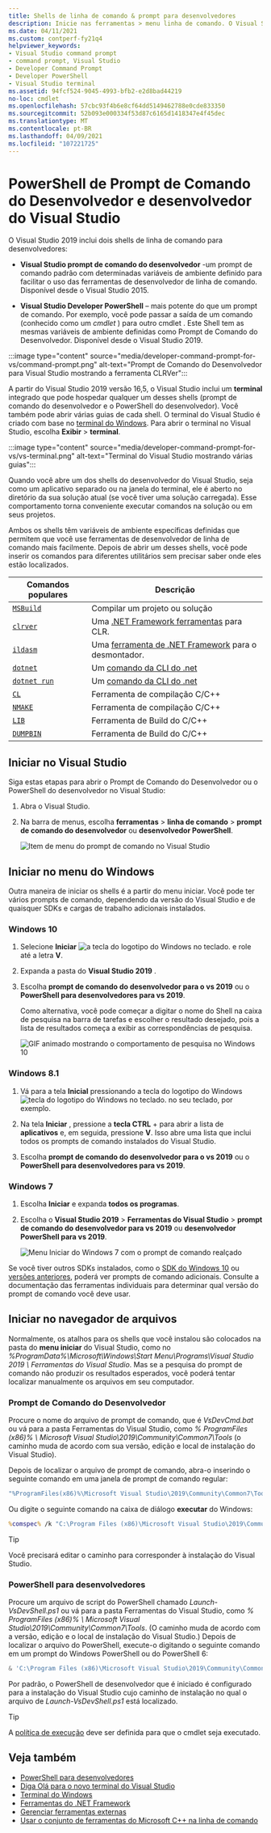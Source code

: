 ```yaml
---
title: Shells de linha de comando & prompt para desenvolvedores
description: Inicie nas ferramentas > menu linha de comando. O Visual Studio Prompt de Comando do Desenvolvedor, o PowerShell do desenvolvedor e o terminal permitem que você use as ferramentas do .NET e do C++ com mais facilidade.
ms.date: 04/11/2021
ms.custom: contperf-fy21q4
helpviewer_keywords:
- Visual Studio command prompt
- command prompt, Visual Studio
- Developer Command Prompt
- Developer PowerShell
- Visual Studio terminal
ms.assetid: 94fcf524-9045-4993-bfb2-e2d8bad44219
no-loc: cmdlet
ms.openlocfilehash: 57cbc93f4b6e8cf64dd5149462788e0cde833350
ms.sourcegitcommit: 52b093e000334f53d87c6165d1418347e4f45dec
ms.translationtype: MT
ms.contentlocale: pt-BR
ms.lasthandoff: 04/09/2021
ms.locfileid: "107221725"
---
```

# <a name="visual-studio-developer-command-prompt-and-developer-powershell"></a>PowerShell de Prompt de Comando do Desenvolvedor e desenvolvedor do Visual Studio

O Visual Studio 2019 inclui dois shells de linha de comando para desenvolvedores:

- **Visual Studio prompt de comando do desenvolvedor** -um prompt de comando padrão com determinadas variáveis de ambiente definido para facilitar o uso das ferramentas de desenvolvedor de linha de comando. Disponível desde o Visual Studio 2015.

- **Visual Studio Developer PowerShell** – mais potente do que um prompt de comando. Por exemplo, você pode passar a saída de um comando (conhecido como um *cmdlet* ) para outro cmdlet . Este Shell tem as mesmas variáveis de ambiente definidas como Prompt de Comando do Desenvolvedor. Disponível desde o Visual Studio 2019.


:::image type="content" source="media/developer-command-prompt-for-vs/command-prompt.png" alt-text="Prompt de Comando do Desenvolvedor para Visual Studio mostrando a ferramenta CLRVer":::

A partir do Visual Studio 2019 versão 16,5, o Visual Studio inclui um **terminal** integrado que pode hospedar qualquer um desses shells (prompt de comando do desenvolvedor e o PowerShell do desenvolvedor). Você também pode abrir várias guias de cada shell. O terminal do Visual Studio é criado com base no [terminal do Windows](/windows/terminal/). Para abrir o terminal no Visual Studio, escolha **Exibir**  >  **terminal**.

:::image type="content" source="media/developer-command-prompt-for-vs/vs-terminal.png" alt-text="Terminal do Visual Studio mostrando várias guias":::

Quando você abre um dos shells do desenvolvedor do Visual Studio, seja como um aplicativo separado ou na janela do terminal, ele é aberto no diretório da sua solução atual (se você tiver uma solução carregada). Esse comportamento torna conveniente executar comandos na solução ou em seus projetos.

Ambos os shells têm variáveis de ambiente específicas definidas que permitem que você use ferramentas de desenvolvedor de linha de comando mais facilmente. Depois de abrir um desses shells, você pode inserir os comandos para diferentes utilitários sem precisar saber onde eles estão localizados. 

|Comandos populares|Descrição|
|--|--|
|[`MSBuild`](../../msbuild/msbuild-command-line-reference.md)|Compilar um projeto ou solução|
|[`clrver`](/dotnet/framework/tools/clrver-exe-clr-version-tool)| Uma [.NET Framework ferramentas](/dotnet/framework/tools/index) para CLR.|
|[`ildasm`](/dotnet/framework/tools/ildasm-exe-il-disassembler)|Uma [ferramenta de .NET Framework](/dotnet/framework/tools/index) para o desmontador.|
|[`dotnet`](/dotnet/core/tools/dotnet)|Um [comando da CLI do .net](/dotnet/core/tools/index)|
|[`dotnet run`](/dotnet/core/tools/dotnet-run)|Um [comando da CLI do .net](/dotnet/core/tools/index)|
|[`CL`](/cpp/build/reference/compiler-command-line-syntax)|Ferramenta de compilação C/C++|
|[`NMAKE`](/cpp/build/reference/running-nmake)|Ferramenta de compilação C/C++|
|[`LIB`](/cpp/build/reference/lib-reference)| Ferramenta de Build do C/C++|
|[`DUMPBIN`](/cpp/build/reference/dumpbin-reference)| Ferramenta de Build do C/C++|


## <a name="start-in-visual-studio"></a>Iniciar no Visual Studio

Siga estas etapas para abrir o Prompt de Comando do Desenvolvedor ou o PowerShell do desenvolvedor no Visual Studio:

1. Abra o Visual Studio.

1. Na barra de menus, escolha **ferramentas**  >  **linha de comando**  >  **prompt de comando do desenvolvedor** ou **desenvolvedor PowerShell**.

   ![Item de menu do prompt de comando no Visual Studio](./media/developer-command-prompt-for-vs/vs-menu.png)

## <a name="start-from-windows-menu"></a>Iniciar no menu do Windows

Outra maneira de iniciar os shells é a partir do menu iniciar. Você pode ter vários prompts de comando, dependendo da versão do Visual Studio e de quaisquer SDKs e cargas de trabalho adicionais instalados. 

### <a name="windows-10"></a>Windows 10

1. Selecione **Iniciar** ![ a tecla do logotipo do Windows no teclado.](./media/developer-command-prompt-for-vs/windows-logo-key-graphic.png) e role até a letra **V**.

1. Expanda a pasta do **Visual Studio 2019** .

1. Escolha **prompt de comando do desenvolvedor para o vs 2019** ou o **PowerShell para desenvolvedores para vs 2019**.

   Como alternativa, você pode começar a digitar o nome do Shell na caixa de pesquisa na barra de tarefas e escolher o resultado desejado, pois a lista de resultados começa a exibir as correspondências de pesquisa.

   ![GIF animado mostrando o comportamento de pesquisa no Windows 10](./media/developer-command-prompt-for-vs/windows-10-search.gif)

### <a name="windows-81"></a>Windows 8.1

1. Vá para a tela **Inicial** pressionando a tecla do logotipo do Windows ![tecla do logotipo do Windows no teclado.](./media/developer-command-prompt-for-vs/windows-logo-key-graphic.png) no seu teclado, por exemplo.

1. Na tela **Iniciar** , pressione a **tecla CTRL** +  para abrir a lista de **aplicativos** e, em seguida, pressione **V**. Isso abre uma lista que inclui todos os prompts de comando instalados do Visual Studio.

1. Escolha **prompt de comando do desenvolvedor para o vs 2019** ou o **PowerShell para desenvolvedores para vs 2019**.

### <a name="windows-7"></a>Windows 7

1. Escolha **Iniciar** e expanda **todos os programas**.

1. Escolha o **Visual Studio 2019**  >  **Ferramentas do Visual Studio**  >  **prompt de comando do desenvolvedor para vs 2019** ou **desenvolvedor PowerShell para vs 2019**.

   ![Menu Iniciar do Windows 7 com o prompt de comando realçado](./media/developer-command-prompt-for-vs/windows-7-menu.png)

Se você tiver outros SDKs instalados, como o [SDK do Windows 10](https://developer.microsoft.com/windows/downloads/windows-10-sdk) ou [versões anteriores](https://developer.microsoft.com/windows/downloads/sdk-archive), poderá ver prompts de comando adicionais. Consulte a documentação das ferramentas individuais para determinar qual versão do prompt de comando você deve usar.

## <a name="start-from-file-browser"></a>Iniciar no navegador de arquivos 

Normalmente, os atalhos para os shells que você instalou são colocados na pasta do **menu iniciar** do Visual Studio, como no *%ProgramData%\Microsoft\Windows\Start Menu\Programs\Visual Studio 2019 \ Ferramentas do Visual Studio*. Mas se a pesquisa do prompt de comando não produzir os resultados esperados, você poderá tentar localizar manualmente os arquivos em seu computador.

### <a name="developer-command-prompt"></a>Prompt de Comando do Desenvolvedor

Procure o nome do arquivo de prompt de comando, que é *VsDevCmd.bat* ou vá para a pasta Ferramentas do Visual Studio, como *% ProgramFiles (x86)% \ Microsoft Visual Studio\2019\Community\Common7\Tools* (o caminho muda de acordo com sua versão, edição e local de instalação do Visual Studio).

Depois de localizar o arquivo de prompt de comando, abra-o inserindo o seguinte comando em uma janela de prompt de comando regular:

```cmd
"%ProgramFiles(x86)%\Microsoft Visual Studio\2019\Community\Common7\Tools\VsDevCmd.bat"
```

Ou digite o seguinte comando na caixa de diálogo **executar** do Windows:

```cmd
%comspec% /k "C:\Program Files (x86)\Microsoft Visual Studio\2019\Community\Common7\Tools\VsDevCmd.bat"
```

> [!TIP]
> Você precisará editar o caminho para corresponder à instalação do Visual Studio.

### <a name="developer-powershell"></a>PowerShell para desenvolvedores

Procure um arquivo de script do PowerShell chamado *Launch-VsDevShell.ps1* ou vá para a pasta Ferramentas do Visual Studio, como *% ProgramFiles (x86)% \ Microsoft Visual Studio\2019\Community\Common7\Tools*. (O caminho muda de acordo com a versão, edição e o local de instalação do Visual Studio.) Depois de localizar o arquivo do PowerShell, execute-o digitando o seguinte comando em um prompt do Windows PowerShell ou do PowerShell 6:

```powershell
& 'C:\Program Files (x86)\Microsoft Visual Studio\2019\Community\Common7\Tools\Launch-VsDevShell.ps1'
```

Por padrão, o PowerShell de desenvolvedor que é iniciado é configurado para a instalação do Visual Studio cujo caminho de instalação no qual o arquivo de *Launch-VsDevShell.ps1* está localizado.

> [!TIP]
> A [política de execução](/powershell/module/microsoft.powershell.core/about/about_execution_policies) deve ser definida para que o cmdlet seja executado.

## <a name="see-also"></a>Veja também

- [PowerShell para desenvolvedores](https://devblogs.microsoft.com/visualstudio/the-powershell-you-know-and-love-now-with-a-side-of-visual-studio/)
- [Diga Olá para o novo terminal do Visual Studio](https://devblogs.microsoft.com/visualstudio/say-hello-to-the-new-visual-studio-terminal/)
- [Terminal do Windows](/windows/terminal/)
- [Ferramentas do .NET Framework](/dotnet/framework/tools/index)
- [Gerenciar ferramentas externas](../managing-external-tools.md)
- [Usar o conjunto de ferramentas do Microsoft C++ na linha de comando](/cpp/build/building-on-the-command-line)
